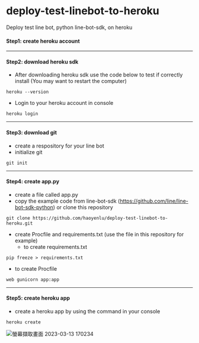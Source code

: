 # deploy-test-linebot-to-heroku
Deploy test line bot, python line-bot-sdk, on heroku
#### Step1: create heroku account
---
#### Step2: download heroku sdk
- After downloading heroku sdk use the code below to test if correctly install (You may want to restart the computer)
```
heroku --version
```
- Login to your heroku account in console
```
heroku login
```
---
#### Step3: download git
- create a respository for your line bot
- initialize git 
```
git init
```
---
#### Step4: create app.py
- create a file called app.py
- copy the example code from line-bot-sdk (https://github.com/line/line-bot-sdk-python) or clone this repository
```
git clone https://github.com/haoyenlu/deploy-test-linebot-to-heroku.git
```
- create Procfile and requirements.txt (use the file in this repository for example)
  - to create requirements.txt
```
pip freeze > requirements.txt
```
  - to create Procfile
```
web gunicorn app:app
```
---
#### Step5: create heroku app
- create a heroku app by using the command in your console
```
heroku create
```
![螢幕擷取畫面 2023-03-13 170234](https://user-images.githubusercontent.com/74141558/224831612-c1c8cbbd-ecc1-4ab1-ae29-6759b8d35f34.png)





